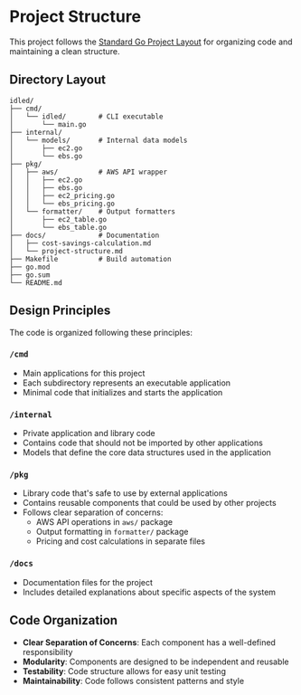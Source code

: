 # Project Structure

This project follows the [Standard Go Project Layout](https://github.com/golang-standards/project-layout) for organizing code and maintaining a clean structure.

## Directory Layout

```
idled/
├── cmd/
│   └── idled/        # CLI executable
│       └── main.go
├── internal/
│   └── models/       # Internal data models
│       ├── ec2.go
│       └── ebs.go
├── pkg/
│   ├── aws/          # AWS API wrapper
│   │   ├── ec2.go
│   │   ├── ebs.go
│   │   ├── ec2_pricing.go
│   │   └── ebs_pricing.go
│   └── formatter/    # Output formatters
│       ├── ec2_table.go
│       └── ebs_table.go
├── docs/             # Documentation
│   ├── cost-savings-calculation.md
│   └── project-structure.md
├── Makefile          # Build automation
├── go.mod
├── go.sum
└── README.md
```

## Design Principles

The code is organized following these principles:

### `/cmd`

- Main applications for this project
- Each subdirectory represents an executable application
- Minimal code that initializes and starts the application

### `/internal`

- Private application and library code
- Contains code that should not be imported by other applications
- Models that define the core data structures used in the application

### `/pkg`

- Library code that's safe to use by external applications
- Contains reusable components that could be used by other projects
- Follows clear separation of concerns:
  - AWS API operations in `aws/` package
  - Output formatting in `formatter/` package
  - Pricing and cost calculations in separate files

### `/docs`

- Documentation files for the project
- Includes detailed explanations about specific aspects of the system

## Code Organization

- **Clear Separation of Concerns**: Each component has a well-defined responsibility
- **Modularity**: Components are designed to be independent and reusable
- **Testability**: Code structure allows for easy unit testing
- **Maintainability**: Code follows consistent patterns and style